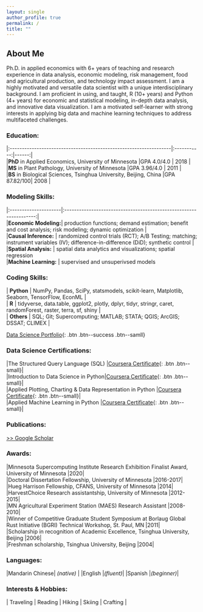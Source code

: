 ```yaml
---
layout: single
author_profile: true
permalink: /
title: ""
---
```

## About Me
Ph.D. in applied economics with 6+ years of teaching and research experience in data analysis, economic modeling, risk management, food and agricultural production, and technology impact assessment. I am a highly motivated and versatile data scientist with a unique interdisciplinary background. I am proficient in using, and taught, R (10+ years) and Python (4+ years) for economic and statistical modeling, in-depth data analysis, and innovative data visualization. I am a motivated self-learner with strong interests in applying big data and machine learning techniques to address multifaceted challenges.

### Education:  

|:------------------------------------------------------------------|:-----------:|------:|  
|**PhD** in Applied Economics, University of Minnesota              |GPA 4.0/4.0  | 2018  |    
|**MS** in Plant Pathology, University of Minnesota                 |GPA 3.96/4.0 | 2011  |  
|**BS** in Biological Sciences, Tsinghua University, Beijing, China |GPA 87.82/100| 2008  |  


### Modeling Skills:  

|:---------------------|:------------------------------------------------------------------:|  
|**Economic Modeling:**| production functions; demand estimation; benefit and cost analysis; risk modeling; dynamic optimization  |  
|**Causal Inference:** | randomized control trials (RCT); A/B Testing; matching; instrument variables (IV); difference-in-difference (DiD); synthetic control  |    
|**Spatial Analysis:** | spatial data analytics and visualizations; spatial regression  
|**Machine Learning:** | supervised and unsuperivsed models  

### Coding Skills:  

| **Python**    | NumPy, Pandas, SciPy, statsmodels, scikit-learn, Matplotlib, Seaborn, TensorFlow, EconML |  
| **R**         | tidyverse, data.table, ggplot2, plotly, dplyr, tidyr, stringr, caret, randomForest, raster, terra, sf, shiny |  
| **Others**    | SQL; Git; Supercomputing; MATLAB; STATA; QGIS; ArcGIS; DSSAT; CLIMEX  |

[Data Science Portfolio](/portfolio/){: .btn .btn--success .btn--samll}

### Data Science Certifications:  

|The Structured Query Language (SQL) |[Coursera Certificate](https://coursera.org/share/1d078f4e6c393c51c3cf54a2ba646565){: .btn .btn--small}|  
|Introduction to Data Science in Python|[Coursera Certificate](https://coursera.org/share/48e23cb51c877f67919c0f8da380ed97){: .btn .btn--small}|  
|Applied Plotting, Charting & Data Representation in Python |[Coursera Certificate](https://coursera.org/share/3458510d7cc892eb6a328ab992c9c4d1){: .btn .btn--small}|  
|Applied Machine Learning in Python |[Coursera Certificate](https://coursera.org/share/8b68e31f7a35a9ca4dc2e29b205a0841){: .btn .btn--small}|  


### Publications:  
[>> Google Scholar](https://scholar.google.com/citations?user=xbBwIeoAAAAJ&hl=en&oi=ao)


### Awards:  

|Minnesota Supercomputing Institute Research Exhibition Finalist Award, University of Minnesota |2020|    
|Doctoral Dissertation Fellowship, University of Minnesota |2016-2017|  
|Hueg Harrison Fellowship, CFANS, University of Minnesota |2014|  
|HarvestChoice Research assistantship, University of Minnesota |2012-2015|  
|MN Agricultural Experiment Station (MAES) Research Assistant |2008-2010|  
|Winner of Competitive Graduate Student Symposium at Borlaug Global Rust Initiative (BGRI) Technical Workshop, St. Paul, MN |2011|  
|Scholarship in recognition of Academic Excellence, Tsinghua University, Beijing |2006|  
|Freshman scholarship, Tsinghua University, Beijing |2004|  


### Languages:   

|Mandarin Chinese| *(native)* |
|English |*(fluent)*|
|Spanish |*(beginner)*|

### Interests & Hobbies:  

| Traveling | Reading | Hiking | Skiing | Crafting |  